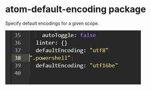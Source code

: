 # atom-default-encoding package

Specify default encodings for a given scope.

![A screenshot of your package](https://github.com/russlescai/atom-default-encoding/blob/master/snapshot-defaultencoding.JPG)
